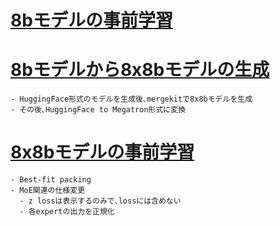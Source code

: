 

# [8bモデルの事前学習](./8b_pretrain/Megatron-LM/scripts/tsubame/tanuki-8b/)
# [8bモデルから8x8bモデルの生成](./moe_generation/)
    - HuggingFace形式のモデルを生成後､mergekitで8x8bモデルを生成
    - その後､HuggingFace to Megatron形式に変換
# [8x8bモデルの事前学習](./8x8b_pretrain/Megatron-LM/scripts/tsubame/moe_test_hatakeyama/16nodes/)
    - Best-fit packing
    - MoE関連の仕様変更
      - z lossは表示するのみで､lossには含めない
      - 各expertの出力を正規化

